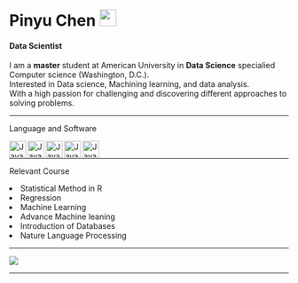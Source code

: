 # Pinyu Chen  <img height="30" width="30" src="https://cdn.jsdelivr.net/npm/simple-icons@v8/icons/github.svg" />

#### Data Scientist

I am a <strong>master</strong> student at American University in <strong>Data Science</strong> specialied Computer science (Washington, D.C.).  
Interested in Data science, Machining learning, and data analysis.  
With a high passion for challenging and discovering different approaches to solving problems.
<hr>
Language and Software  </p>
<img align="left" alt="Java" width="30px" src="https://cdn.jsdelivr.net/gh/devicons/devicon/icons/rstudio/rstudio-original.svg" style="max-width: 100%;">
<img align="left" alt="Java" width="30px" src="https://cdn.jsdelivr.net/gh/devicons/devicon/icons/python/python-original-wordmark.svg" style="max-width: 100%;">
<img align="left" alt="Java" width="30px" src="https://cdn.jsdelivr.net/gh/devicons/devicon/icons/mysql/mysql-original-wordmark.svg" style="max-width: 100%;">
<img align="left" alt="Java" width="30px" src="https://cdn.jsdelivr.net/gh/devicons/devicon/icons/spss/spss-original.svg" style="max-width: 100%;">
<img align="left" alt="Java" width="30px" src="https://www.vectorlogo.zone/logos/sas/sas-ar21.svg" style="max-width: 100%;">
<br>
<hr>
Relevant Course  </p>
<li>Statistical Method in R</li>
<li>Regression</li>
<li>Machine Learning</li>
<li>Advance Machine leaning</li>
<li>Introduction of Databases</li>
<li>Nature Language Processing</li>
</p>

<hr>
<picture>
<source 
  srcset="https://github-readme-stats.vercel.app/api?username=Simon1197&show_icons=true&theme=dark"
  media="(prefers-color-scheme: dark)"
/>
<source
  srcset="https://github-readme-stats.vercel.app/api?username=Simon1197&show_icons=true"
  media="(prefers-color-scheme: light), (prefers-color-scheme: no-preference)"
/>
<img src="https://github-readme-stats.vercel.app/api?username=Simon1197&show_icons=true" />
</picture>

<hr>


